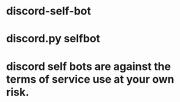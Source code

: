 # discord-self-bot
# discord.py selfbot

# discord self bots are against the terms of service use at your own risk.

